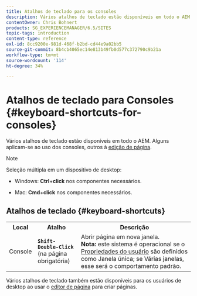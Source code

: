 ```yaml
---
title: Atalhos de teclado para os consoles
description: Vários atalhos de teclado estão disponíveis em todo o AEM. Alguns se aplicam ao uso dos consoles, outros para edição de página.
contentOwner: Chris Bohnert
products: SG_EXPERIENCEMANAGER/6.5/SITES
topic-tags: introduction
content-type: reference
exl-id: 8cc9200e-981d-468f-b2bd-cd44e9a02bb5
source-git-commit: 8b4cb4065ec14e813b49fb0d577c372790c9b21a
workflow-type: tm+mt
source-wordcount: '114'
ht-degree: 34%

---
```


# Atalhos de teclado para Consoles  {#keyboard-shortcuts-for-consoles}

Vários atalhos de teclado estão disponíveis em todo o AEM. Alguns aplicam-se ao uso dos consoles, outros à [edição de página](/help/sites-classic-ui-authoring/classic-page-author-keyboard-shortcuts.md).

>[!NOTE]
>
>Seleção múltipla em um dispositivo de desktop:
>
>* Windows: **Ctrl**+**click** nos componentes necessários.
>
>* Mac: **Cmd**+**click** nos componentes necessários.
>

## Atalhos de teclado {#keyboard-shortcuts}

<table>
 <tbody>
  <tr>
   <th>Local</th>
   <th>Atalho</th>
   <th>Descrição</th>
  </tr>
  <tr>
   <td>Console</td>
   <td><strong><code>Shift-Double-Click</code></strong><br /> (na página obrigatória)</td>
   <td>Abrir página em nova janela.<br /> <strong>Nota:</strong> este sistema é operacional se o <a href="/help/sites-classic-ui-authoring/author-env-user-props.md">Propriedades do usuário</a> são definidos como Janela única; se Várias janelas, esse será o comportamento padrão.</td>
  </tr>
 </tbody>
</table>

Vários atalhos de teclado também estão disponíveis para os usuários de desktop ao usar o [editor de página](/help/sites-classic-ui-authoring/classic-page-author-keyboard-shortcuts.md) para criar páginas.

